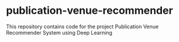 # publication-venue-recommender
This repository contains code for the project Publication Venue Recommender System using Deep Learning 
